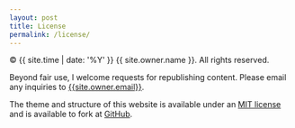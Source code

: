 ```yaml
---
layout: post
title: License
permalink: /license/
---
```


&copy; {{ site.time | date: '%Y' }} {{ site.owner.name }}. All rights reserved.

Beyond fair use, I welcome requests for republishing content. Please email any inquiries to [{{site.owner.email}}](mailto:{{site.owner.email}}).

The theme and structure of this website is available under an [MIT license](https://raw.github.com/pjking07/vernonking.org/gh-pages/LICENSE) and is available to fork at [GitHub](https://github.com/pjking07/vernonking.org/).